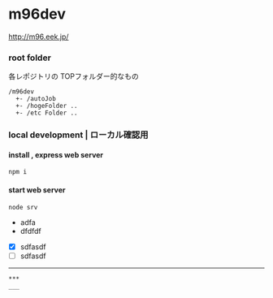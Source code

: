 # m96dev
http://m96.eek.jp/

### root folder 
各レポジトリの TOPフォルダー的なもの
```
/m96dev
  +- /autoJob
  +- /hogeFolder ..
  +- /etc Folder ..
```

### local development | ローカル確認用
#### install , express web server
`npm i`
#### start web server
`node srv`
- adfa
- dfdfdf

- [x] sdfasdf
- [ ] sdfasdf
  
---
~~~~
***
___
